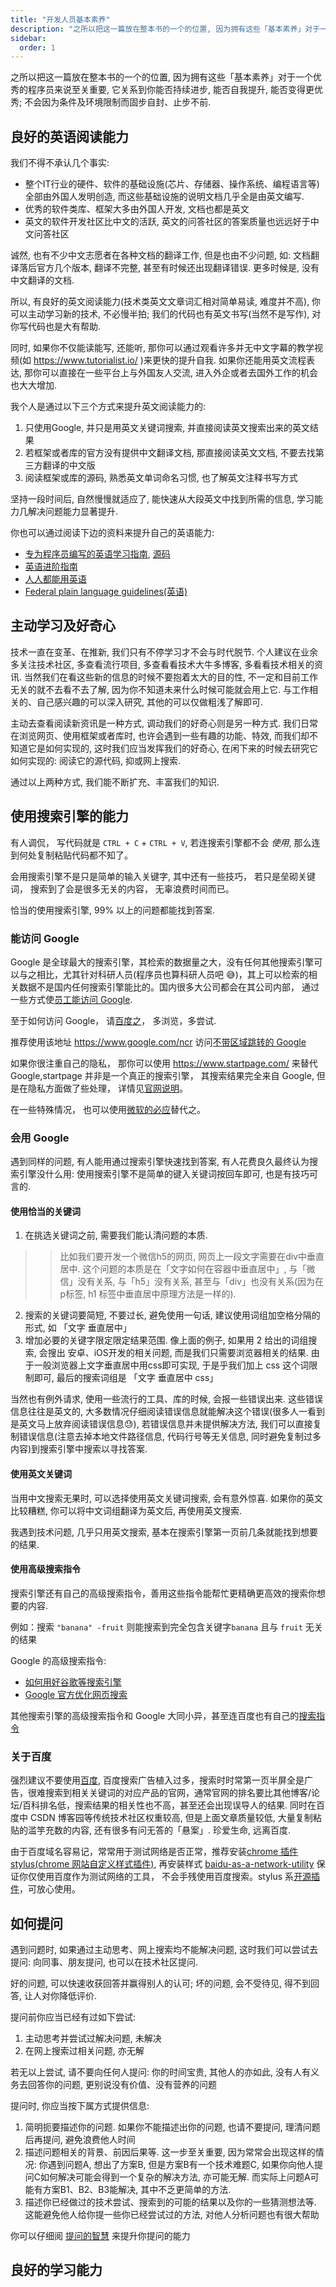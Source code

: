```yaml
---
title: "开发人员基本素养"
description: "之所以把这一篇放在整本书的一个的位置, 因为拥有这些「基本素养」对于一个优秀的程序员来说至关重要, 它关系到你能否持续进步, 能否自我提升, 能否变得更优秀; 不会因为条件及环境限制而固步自封、止步不前."
sidebar:
  order: 1
---
```


之所以把这一篇放在整本书的一个的位置, 因为拥有这些「基本素养」对于一个优秀的程序员来说至关重要, 它关系到你能否持续进步, 能否自我提升, 能否变得更优秀; 不会因为条件及环境限制而固步自封、止步不前.

## 良好的英语阅读能力
我们不得不承认几个事实: 
- 整个IT行业的硬件、软件的基础设施(芯片、存储器、操作系统、编程语言等)全部由外国人发明创造, 而这些基础设施的说明文档几乎全是由英文编写.
- 优秀的软件类库、框架大多由外国人开发, 文档也都是英文
- 英文的软件开发社区比中文的活跃, 英文的问答社区的答案质量也远远好于中文问答社区

诚然, 也有不少中文志愿者在各种文档的翻译工作, 但是也由不少问题, 如: 文档翻译落后官方几个版本, 翻译不完整, 甚至有时候还出现翻译错误. 更多时候是, 没有中文翻译的文档.

所以, 有良好的英文阅读能力(技术类英文文章词汇相对简单易读, 难度并不高), 你可以主动学习新的技术, 不必慢半拍; 我们的代码也有英文书写(当然不是写作), 对你写代码也是大有帮助.

同时, 如果你不仅能读能写, 还能听, 那你可以通过观看许多并无中文字幕的教学视频(如 <https://www.tutorialist.io/> )来更快的提升自我. 如果你还能用英文流程表达, 那你可以直接在一些平台上与外国友人交流, 进入外企或者去国外工作的机会也大大增加.

我个人是通过以下三个方式来提升英文阅读能力的:
1. 只使用Google, 并只是用英文关键词搜索, 并直接阅读英文搜索出来的英文结果
2. 若框架或者库的官方没有提供中文翻译文档, 那直接阅读英文文档, 不要去找第三方翻译的中文版
3. 阅读框架或库的源码, 熟悉英文单词命名习惯, 也了解英文注释书写方式

坚持一段时间后, 自然慢慢就适应了, 能快速从大段英文中找到所需的信息, 学习能力几解决问题能力显著提升.

你也可以通过阅读下边的资料来提升自己的英语能力:
- [专为程序员编写的英语学习指南](https://a-programmers-guide-to-english.harryyu.me/), [源码](https://github.com/yujiangshui/An-English-Guide-for-Programmers)
- [英语进阶指南](https://github.com/byoungd/English-level-up-tips-for-Chinese)
- [人人都能用英语](https://github.com/xiaolai/everyone-can-use-english)
- [Federal plain language guidelines(英语)](https://www.plainlanguage.gov/guidelines/)


## 主动学习及好奇心
技术一直在变革、在推新, 我们只有不停学习才不会与时代脱节. 个人建议在业余多关注技术社区, 多查看流行项目, 多查看看技术大牛多博客, 多看看技术相关的资讯. 当然我们在看这些新的信息的时候不要抱着太大的目的性, 不一定和目前工作无关的就不去看不去了解, 因为你不知道未来什么时候可能就会用上它. 与工作相关的、自己感兴趣的可以深入研究, 其他的可以仅做粗浅了解即可.

主动去查看阅读新资讯是一种方式, 调动我们的好奇心则是另一种方式. 我们日常在浏览网页、使用框架或者库时, 也许会遇到一些有趣的功能、特效, 而我们却不知道它是如何实现的, 这时我们应当发挥我们的好奇心, 在闲下来的时候去研究它如何实现的: 阅读它的源代码, 抑或网上搜索.

通过以上两种方式, 我们能不断扩充、丰富我们的知识.

## 使用搜索引擎的能力

有人调侃， 写代码就是 `CTRL + C` + `CTRL + V`, 若连搜索引擎都不会 _使用_, 那么连到何处复制粘贴代码都不知了。

会用搜索引擎不是只是简单的输入关键字, 其中还有一些技巧， 若只是垒砌关键词， 搜索到了会是很多无关的内容， 无辜浪费时间而已。

恰当的使用搜索引擎, 99% 以上的问题都能找到答案.

### 能访问 Google

Google 是全球最大的搜索引擎，其检索的数据量之大，没有任何其他搜索引擎可以与之相比，尤其针对科研人员(程序员也算科研人员吧 😅)，其上可以检索的相关数据不是国内任何搜索引擎能比的。国内很多大公司都会在其公司内部， 通过一些方式使[员工能访问 Google](https://www.zhihu.com/question/21617221).

至于如何访问 Google， 请[百度之](http://t.cn/EGsFYfE)， 多浏览，多尝试.

推荐使用该地址 <https://www.google.com/ncr> 访问[不带区域跳转的 Google](https://blog.csdn.net/Leichelle/article/details/37741699)

如果你很注重自己的隐私， 那你可以使用 <https://www.startpage.com/> 来替代 Google,startpage 并非是一个真正的搜索引擎， 其搜索结果完全来自 Google, 但是在隐私方面做了些处理， 详情见[官网说明](https://www.startpage.com/en/search/privacy-policy.html)。

在一些特殊情况， 也可以使用[微软的必应](https://www.bing.com/)替代之。

### 会用 Google
遇到同样的问题, 有人能用通过搜索引擎快速找到答案, 有人花费良久最终认为搜索引擎没什么用: 使用搜索引擎不是简单的键入关键词按回车即可, 也是有技巧可言的.

#### 使用恰当的关键词
1. 在挑选关键词之前, 需要我们能认清问题的本质. 
  >> 比如我们要开发一个微信h5的网页, 网页上一段文字需要在div中垂直居中.
  > 这个问题的本质是在「文字如何在容器中垂直居中」, 与「微信」没有关系, 与「h5」没有关系, 甚至与「div」也没有关系(因为在p标签, h1 标签中垂直居中原理方法是一样的).
2. 搜索的关键词要简短, 不要过长, 避免使用一句话, 建议使用词组加空格分隔的形式, 如 「文字 垂直居中」
3. 增加必要的关键字限定限定结果范围. 像上面的例子, 如果用 2 给出的词组搜索, 会搜出 安卓、iOS开发的相关问题, 而是我们只需要浏览器相关的结果. 由于一般浏览器上文字垂直居中用css即可实现, 于是乎我们加上 css 这个词限制即可, 最后的搜索词组是 「文字 垂直居中 css」

当然也有例外请求, 使用一些流行的工具、库的时候, 会报一些错误出来. 这些错误信息往往是英文的, 大多数情况仔细阅读错误信息就能解决这个错误(很多人一看到是英文马上放弃阅读错误信息😓), 若错误信息并未提供解决方法, 我们可以直接复制错误信息(注意去掉本地文件路径信息, 代码行号等无关信息, 同时避免复制过多内容)到搜索引擎中搜索以寻找答案.

#### 使用英文关键词
当用中文搜索无果时, 可以选择使用英文关键词搜索, 会有意外惊喜. 如果你的英文比较糟糕, 你可以将中文词组翻译为英文后, 再使用英文搜索.

我遇到技术问题, 几乎只用英文搜索, 基本在搜索引擎第一页前几条就能找到想要的结果.

#### 使用高级搜索指令

搜索引擎还有自己的高级搜索指令，善用这些指令能帮忙更精确更高效的搜索你想要的内容.

例如：搜索 `"banana" -fruit` 则能搜索到完全包含关键字`banana` 且与 `fruit` 无关的结果

Google 的高级搜索指令:

- [如何用好谷歌等搜索引擎](https://www.zhihu.com/question/20161362)
- [Google 官方优化网页搜索](https://support.google.com/websearch/answer/2466433?hl=zh-Hans)

其他搜索引擎的高级搜索指令和 Google 大同小异，甚至连百度也有自己的[搜索指令](http://help.baidu.com/question?prod_en=news&class=509&id=3209)

### 关于百度

强烈建议不要使用[百度](https://www.baidu.com/), 百度搜索广告植入过多，搜索时时常第一页半屏全是广告，很难搜索到相关关键词的对应产品的官网，通常官网的排名要比其他博客/论坛/百科排名低，搜索结果的相关性也不高，甚至还会出现误导人的结果. 同时在百度中 CSDN 博客园等传统技术社区权重较高, 但是上面文章质量较低, 大量复制粘贴的滥竽充数的内容, 还有很多有问无答的「悬案」. 珍爱生命, 远离百度.

由于百度域名容易记，常常用于测试网络是否正常，推荐安装[chrome 插件 stylus(chrome 网站自定义样式插件)](https://chrome.google.com/webstore/detail/stylus/clngdbkpkpeebahjckkjfobafhncgmne), 再安装样式 [baidu-as-a-network-utility](https://userstyles.org/styles/127911/baidu-as-a-network-utility) 保证你仅使用百度作为测试网络的工具， 不会手残使用百度搜索。stylus 系[开源插件](https://github.com/openstyles/stylus/)，可放心使用。

## 如何提问
遇到问题时, 如果通过主动思考、网上搜索均不能解决问题, 这时我们可以尝试去提问: 向同事、朋友提问, 也可以在技术社区提问.

好的问题, 可以快速收获回答并赢得别人的认可; 坏的问题, 会不受待见, 得不到回答, 让人对你降低评价.

提问前你应当已经有过如下尝试:
1. 主动思考并尝试过解决问题, 未解决
2. 在网上搜索过相关问题, 亦无解

若无以上尝试, 请不要向任何人提问: 你的时间宝贵, 其他人的亦如此, 没有人有义务去回答你的问题, 更别说没有价值、没有营养的问题

提问时, 你应当按下属方式提供信息:
1. 简明扼要描述你的问题. 如果你不能描述出你的问题, 也请不要提问, 理清问题后再提问, 避免浪费他人时间
2. 描述问题相关的背景、前因后果等. 这一步至关重要, 因为常常会出现这样的情况: 你遇到问题A, 想出了方案B, 但是方案B有一个技术难题C, 如果你向他人提问C如何解决可能会得到一个复杂的解决方法, 亦可能无解. 而实际上问题A可能有方案B1、B2、B3能解决, 其中不乏更简单的方法.
3. 描述你已经做过的技术尝试、搜索到的可能的结果以及你的一些猜测想法等. 这能避免他人给你提一些你已经尝试过的方法, 对他人分析问题也有很大帮助


你可以仔细阅 [提问的智慧](https://github.com/ryanhanwu/How-To-Ask-Questions-The-Smart-Way/blob/master/README-zh_CN.md) 来提升你提问的能力

## 良好的学习能力